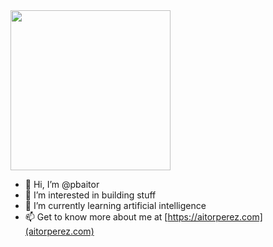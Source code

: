<img src=https://media.giphy.com/media/lJNoBCvQYp7nq/giphy.gif height=256 />

- 👋 Hi, I’m @pbaitor
- 👀 I’m interested in building stuff
- 🌱 I’m currently learning artificial intelligence
- 📫 Get to know more about me at [https://aitorperez.com](aitorperez.com)





<!---
pbaitor/pbaitor is a ✨ special ✨ repository because its `README.md` (this file) appears on your GitHub profile.
You can click the Preview link to take a look at your changes.
--->
